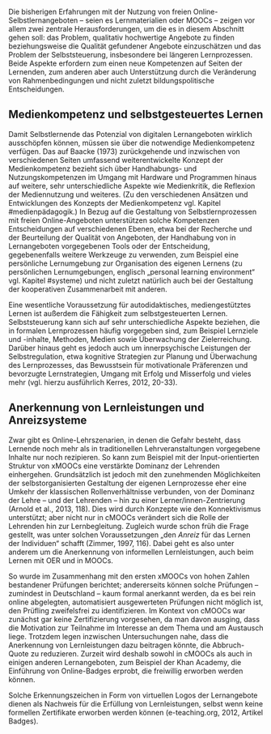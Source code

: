 Die bisherigen Erfahrungen mit der Nutzung von freien Online-Selbstlernangeboten – seien es Lernmaterialien oder MOOCs – zeigen vor allem zwei zentrale Herausforderungen, um die es in diesem Abschnitt gehen soll: das Problem, qualitativ hochwertige Angebote zu finden beziehungsweise die Qualität gefundener Angebote einzuschätzen und das Problem der Selbststeuerung, insbesondere bei längeren Lernprozessen. Beide Aspekte erfordern zum einen neue Kompetenzen auf Seiten der Lernenden, zum anderen aber auch Unterstützung durch die Veränderung von Rahmenbedingungen und nicht zuletzt bildungspolitische Entscheidungen.

## Medienkompetenz und selbstgesteuertes Lernen

Damit Selbstlernende das Potenzial von digitalen Lernangeboten wirklich ausschöpfen können, müssen sie über die notwendige Medienkompetenz verfügen. Das auf Baacke (1973) zurückgehende und inzwischen von verschiedenen Seiten umfassend weiterentwickelte Konzept der Medienkompetenz bezieht sich über Handhabungs- und Nutzungskompetenzen im Umgang mit Hardware und Programmen hinaus auf weitere, sehr unterschiedliche Aspekte wie Medienkritik, die Reflexion der Mediennutzung und weiteres. (Zu den verschiedenen Ansätzen und Entwicklungen des Konzepts der Medienkompetenz vgl. Kapitel #medienpädagogik.) In Bezug auf die Gestaltung von Selbstlernprozessen mit freien Online-Angeboten unterstützen solche Kompetenzen Entscheidungen auf verschiedenen Ebenen, etwa bei der Recherche und der Beurteilung der Qualität von Angeboten, der Handhabung von in Lernangeboten vorgegebenen Tools oder der Entscheidung, gegebenenfalls weitere Werkzeuge zu verwenden, zum Beispiel eine persönliche Lernumgebung zur Organisation des eigenen Lernens (zu persönlichen Lernumgebungen, englisch „personal learning environment“ vgl. Kapitel #systeme) und nicht zuletzt natürlich auch bei der Gestaltung der kooperativen Zusammenarbeit mit anderen.

Eine wesentliche Voraussetzung für autodidaktisches, mediengestütztes Lernen ist außerdem die Fähigkeit zum selbstgesteuerten Lernen. Selbststeuerung kann sich auf sehr unterschiedliche Aspekte beziehen, die in formalen Lernprozessen häufig vorgegeben sind, zum Beispiel Lernziele und -inhalte, Methoden, Medien sowie Überwachung der Zielerreichung. Darüber hinaus geht es jedoch auch um innerpsychische Leistungen der Selbstregulation, etwa kognitive Strategien zur Planung und Überwachung des Lernprozesses, das Bewusstsein für motivationale Präferenzen und bevorzugte Lernstrategien, Umgang mit Erfolg und Misserfolg und vieles mehr (vgl. hierzu ausführlich Kerres, 2012, 20-33).

## Anerkennung von Lernleistungen und Anreizsysteme

Zwar gibt es Online-Lehrszenarien, in denen die Gefahr besteht, dass Lernende noch mehr als in traditionellen Lehrveranstaltungen vorgegebene Inhalte nur noch rezipieren. So kann zum Beispiel mit der Input-orientierten Struktur von xMOOCs eine verstärkte Dominanz der Lehrenden einhergehen. Grundsätzlich ist jedoch mit den zunehmenden Möglichkeiten der selbstorganisierten Gestaltung der eigenen Lernprozesse eher eine Umkehr der klassischen Rollenverhältnisse verbunden, von der Dominanz der Lehre – und der Lehrenden – hin zu einer Lerner/innen-Zentrierung (Arnold et al., 2013, 118). Dies wird durch Konzepte wie den Konnektivismus unterstützt; aber nicht nur in cMOOCs verändert sich die Rolle der Lehrenden hin zur Lernbegleitung. Zugleich wurde schon früh die Frage gestellt, was unter solchen Voraussetzungen „den *Anreiz* für das Lernen der Individuen“ schafft (Zimmer, 1997, 116). Dabei geht es also unter anderem um die Anerkennung von informellen Lernleistungen, auch beim Lernen mit OER und in MOOCs.

So wurde im Zusammenhang mit den ersten xMOOCs von hohen Zahlen bestandener Prüfungen berichtet; andererseits können solche Prüfungen – zumindest in Deutschland – kaum formal anerkannt werden, da es bei rein online abgelegten, automatisiert ausgewerteten Prüfungen nicht möglich ist, den Prüfling zweifelsfrei zu identifizieren. Im Kontext von cMOOCs war zunächst gar keine Zertifizierung vorgesehen, da man davon ausging, dass die Motivation zur Teilnahme im Interesse an dem Thema und am Austausch liege. Trotzdem legen inzwischen Untersuchungen nahe, dass die Anerkennung von Lernleistungen dazu beitragen könnte, die Abbruch-Quote zu reduzieren. Zurzeit wird deshalb sowohl in cMOOCs als auch in einigen anderen Lernangeboten, zum Beispiel der Khan Academy, die Einführung von Online-Badges erprobt, die freiwillig erworben werden können.

Solche Erkennungszeichen in Form von virtuellen Logos der Lernangebote dienen als Nachweis für die Erfüllung von Lernleistungen, selbst wenn keine formellen Zertifikate erworben werden können (e-teaching.org, 2012, Artikel Badges).
